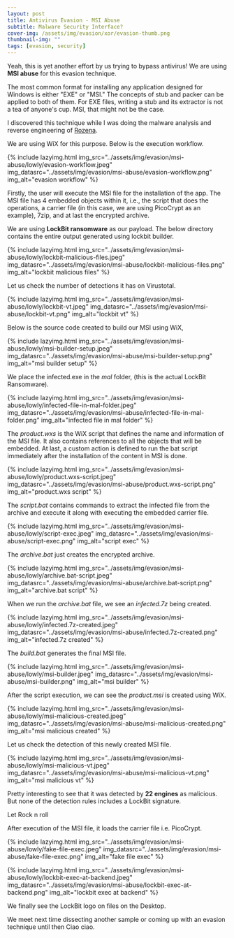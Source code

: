 ```yaml
---
layout: post
title: Antivirus Evasion - MSI Abuse
subtitle: Malware Security Interface?
cover-img: /assets/img/evasion/xor/evasion-thumb.png
thumbnail-img: ""
tags: [evasion, security]
---
```


Yeah, this is yet another effort by us trying to bypass antivirus! We are using **MSI abuse** for this evasion technique.

The most common format for installing any application designed for Windows is either "EXE" or "MSI." The concepts of stub and packer can be applied to both of them. For EXE files, writing a stub and its extractor is not a tea of anyone's cup. MSI, that might not be the case.

I discovered this technique while I was doing the malware analysis and reverse engineering of [Rozena](/2024-10-19-malware-analysis-rozena/).

We are using WiX for this purpose. Below is the execution workflow.

{% include lazyimg.html img_src="../assets/img/evasion/msi-abuse/lowly/evasion-workflow.jpeg" img_datasrc="../assets/img/evasion/msi-abuse/evasion-workflow.png" img_alt="evasion workflow" %}

Firstly, the user will execute the MSI file for the installation of the app. The MSI file has 4 embedded objects within it, i.e., the script that does the operations, a carrier file (in this case, we are using PicoCrypt as an example), 7zip, and at last the encrypted archive.

We are using **LockBit ransomware** as our payload. The below directory contains the entire output generated using lockbit builder.

{% include lazyimg.html img_src="../assets/img/evasion/msi-abuse/lowly/lockbit-malicious-files.jpeg" img_datasrc="../assets/img/evasion/msi-abuse/lockbit-malicious-files.png" img_alt="lockbit malicious files" %}

Let us check the number of detections it has on Virustotal.

{% include lazyimg.html img_src="../assets/img/evasion/msi-abuse/lowly/lockbit-vt.jpeg" img_datasrc="../assets/img/evasion/msi-abuse/lockbit-vt.png" img_alt="lockbit vt" %}

Below is the source code created to build our MSI using WiX,

{% include lazyimg.html img_src="../assets/img/evasion/msi-abuse/lowly/msi-builder-setup.jpeg" img_datasrc="../assets/img/evasion/msi-abuse/msi-builder-setup.png" img_alt="msi builder setup" %}

We place the infected.exe in the *mal* folder, (this is the actual LockBit Ransomware).

{% include lazyimg.html img_src="../assets/img/evasion/msi-abuse/lowly/infected-file-in-mal-folder.jpeg" img_datasrc="../assets/img/evasion/msi-abuse/infected-file-in-mal-folder.png" img_alt="infected file in mal folder" %}

The *product.wxs* is the WiX script that defines the name and information of the MSI file. It also contains references to all the objects that will be embedded. At last, a custom action is defined to run the bat script immediately after the installation of the content in MSI is done.

{% include lazyimg.html img_src="../assets/img/evasion/msi-abuse/lowly/product.wxs-script.jpeg" img_datasrc="../assets/img/evasion/msi-abuse/product.wxs-script.png" img_alt="product.wxs script" %}

The *script.bat* contains commands to extract the infected file from the archive and execute it along with executing the embedded carrier file.

{% include lazyimg.html img_src="../assets/img/evasion/msi-abuse/lowly/script-exec.jpeg" img_datasrc="../assets/img/evasion/msi-abuse/script-exec.png" img_alt="script exec" %}

The *archive.bat* just creates the encrypted archive.

{% include lazyimg.html img_src="../assets/img/evasion/msi-abuse/lowly/archive.bat-script.jpeg" img_datasrc="../assets/img/evasion/msi-abuse/archive.bat-script.png" img_alt="archive.bat script" %}

When we run the *archive.bat* file, we see an *infected.7z* being created.

{% include lazyimg.html img_src="../assets/img/evasion/msi-abuse/lowly/infected.7z-created.jpeg" img_datasrc="../assets/img/evasion/msi-abuse/infected.7z-created.png" img_alt="infected.7z created" %}

The *build.bat* generates the final MSI file.

{% include lazyimg.html img_src="../assets/img/evasion/msi-abuse/lowly/msi-builder.jpeg" img_datasrc="../assets/img/evasion/msi-abuse/msi-builder.png" img_alt="msi builder" %}

After the script execution, we can see the *product.msi* is created using WiX.

{% include lazyimg.html img_src="../assets/img/evasion/msi-abuse/lowly/msi-malicious-created.jpeg" img_datasrc="../assets/img/evasion/msi-abuse/msi-malicious-created.png" img_alt="msi malicious created" %}

Let us check the detection of this newly created MSI file.

{% include lazyimg.html img_src="../assets/img/evasion/msi-abuse/lowly/msi-malicious-vt.jpeg" img_datasrc="../assets/img/evasion/msi-abuse/msi-malicious-vt.png" img_alt="msi malicious vt" %}

Pretty interesting to see that it was detected by **22 engines** as malicious. But none of the detection rules includes a LockBit signature.

Let Rock n roll

After execution of the MSI file, it loads the carrier file i.e. PicoCrypt.

{% include lazyimg.html img_src="../assets/img/evasion/msi-abuse/lowly/fake-file-exec.jpeg" img_datasrc="../assets/img/evasion/msi-abuse/fake-file-exec.png" img_alt="fake file exec" %}

{% include lazyimg.html img_src="../assets/img/evasion/msi-abuse/lowly/lockbit-exec-at-backend.jpeg" img_datasrc="../assets/img/evasion/msi-abuse/lockbit-exec-at-backend.png" img_alt="lockbit exec at backend" %}

We finally see the LockBit logo on files on the Desktop.

We meet next time dissecting another sample or coming up with an evasion technique until then Ciao ciao.
